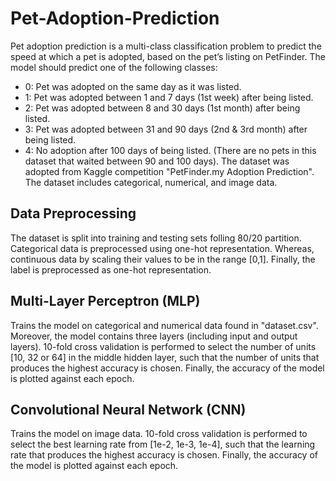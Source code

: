 # Pet-Adoption-Prediction
Pet adoption prediction is a multi-class classification problem to predict the speed at which a pet is adopted, based on the pet’s listing on PetFinder. The model should predict one of the following classes:
- 0: Pet was adopted on the same day as it was listed.
- 1: Pet was adopted between 1 and 7 days (1st week) after being listed.
- 2: Pet was adopted between 8 and 30 days (1st month) after being listed.
- 3: Pet was adopted between 31 and 90 days (2nd & 3rd month) after being listed.
- 4: No adoption after 100 days of being listed. (There are no pets in this dataset that waited between 90 and 100 days).
The dataset was adopted from Kaggle competition "PetFinder.my Adoption Prediction". The dataset includes categorical, numerical, and image data.

## Data Preprocessing 
The dataset is split into training and testing sets folling 80/20 partition. Categorical data is preprocessed using one-hot representation. Whereas, continuous data by scaling their values to be in the range [0,1]. Finally, the label is preprocessed as one-hot representation.

## Multi-Layer Perceptron (MLP)
Trains the model on categorical and numerical data found in "dataset.csv". Moreover, the model contains three layers (including input and output layers). 10-fold cross validation is performed to select the number of units [10, 32 or 64] in the middle hidden layer, such that the number of units that produces the highest accuracy is chosen. Finally, the accuracy of the model is plotted against each epoch.

## Convolutional Neural Network (CNN)
Trains the model on image data. 10-fold cross validation is performed to select the best learning rate from [1e-2, 1e-3, 1e-4], such that the learning rate that produces the highest accuracy is chosen. Finally, the accuracy of the model is plotted against each epoch.
